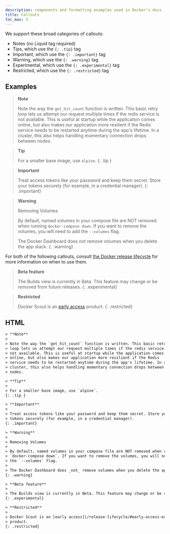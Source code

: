 ```yaml
---
description: components and formatting examples used in Docker's docs
title: Callouts
toc_max: 3
---
```


We support these broad categories of callouts:

- Notes (no Liquid tag required)
- Tips, which use the `{: .tip}` tag
- Important, which use the `{: .important}` tag
- Warning, which use the `{: .warning}` tag
- Experimental, which use the `{: .experimental}` tag
- Restricted, which use the `{: .restricted}` tag

## Examples

> **Note**
>
> Note the way the `get_hit_count` function is written. This basic retry
> loop lets us attempt our request multiple times if the redis service is
> not available. This is useful at startup while the application comes
> online, but also makes our application more resilient if the Redis
> service needs to be restarted anytime during the app's lifetime. In a
> cluster, this also helps handling momentary connection drops between
> nodes.

> **Tip**
>
> For a smaller base image, use `alpine`.
{: .tip }


> **Important**
>
> Treat access tokens like your password and keep them secret. Store your
> tokens securely (for example, in a credential manager).
{: .important}


> **Warning**
>
> Removing Volumes
>
> By default, named volumes in your compose file are NOT removed when running
> `docker-compose down`. If you want to remove the volumes, you will need to add
> the `--volumes` flag.
>
> The Docker Dashboard does not remove volumes when you delete the app stack.
{: .warning}

For both of the following callouts, consult [the Docker release lifecycle](/release-lifecycle) for more information on when to use them.

> **Beta feature**
>
> The Builds view is currently in Beta. This feature may change or be removed from future releases.
{: .experimental}

> **Restricted**
>
> Docker Scout is an [early access](/release-lifecycle/#early-access-ea)
> product.
{: .restricted}

## HTML

```html
> **Note**
>
> Note the way the `get_hit_count` function is written. This basic retry
> loop lets us attempt our request multiple times if the redis service is
> not available. This is useful at startup while the application comes
> online, but also makes our application more resilient if the Redis
> service needs to be restarted anytime during the app's lifetime. In a
> cluster, this also helps handling momentary connection drops between
> nodes.

> **Tip**
>
> For a smaller base image, use `alpine`.
{: .tip }

> **Important**
>
> Treat access tokens like your password and keep them secret. Store your
> tokens securely (for example, in a credential manager).
{: .important} 

> **Warning**
>
> Removing Volumes
>
> By default, named volumes in your compose file are NOT removed when running
> `docker-compose down`. If you want to remove the volumes, you will need to add
> the `--volumes` flag.
>
> The Docker Dashboard does _not_ remove volumes when you delete the app stack.
{: .warning}

> **Beta feature**
>
> The Builds view is currently in Beta. This feature may change or be removed from future releases.
{: .experimental}

> **Restricted**
>
> Docker Scout is an [early access](/release-lifecycle/#early-access-ea)
> product.
{: .restricted}
```
